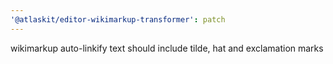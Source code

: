 ```yaml
---
'@atlaskit/editor-wikimarkup-transformer': patch
---
```


wikimarkup auto-linkify text should include tilde, hat and exclamation marks

